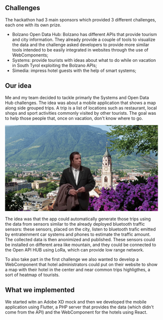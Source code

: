 ## Challenges

The hackathon had 3 main sponsors which provided 3 different challenges, each one with its own prize.

- Bolzano Open Data Hub: Bolzano has different APIs that provide tourism and city information.
They already provide a couple of tools to visualize the data and the challenge asked developers to provide more similar tools intended to be easily integrated in websites through the use of WebComponents;
- Systems: provide tourists with ideas about what to do while on vacation in South Tyrol exploiting the Bolzano APIs;
- Simedia: impress hotel guests with the help of smart systems;

## Our idea

Me and my team decided to tackle primarly the Systems and Open Data Hub challenges. The idea was about a mobile application that shows a map along side grouped trips. A trip is a list of locations such as restaurant, local shops and sport activities commonly visited by other tourists. The goal was to help those people that, once on vacation, don't know where to go.

![GIF](/pages/Hackathons/images/lost-on-vacation.gif)

The idea was that the app could automatically generate those trips using the data from sensors similar to the already deployed
bluetooth traffic sensors: these sensors, placed on the city, listen to bluetooth trafic emitted by entrateinment car 
systems and phones to estimate the traffic amount. The collected data is then anonimized and published.
These sensors could be installed on different area like mountain, and they could be connected to the Open API HUB using LoRa, which can provide low range network.

To also take part in the first challenge we also wanted to develop a WebComponent that hotel administrators could put on
their website to show a map with their hotel in the center and near common trips highligthes, a sort of heatmap of tourists.

  

## What we implemented

We started witn an Adobe XD mock and then we developed the mobile application using Flutter, a PHP server that provides the data (which didn't come from the API) and the WebComponent for the hotels using React.

